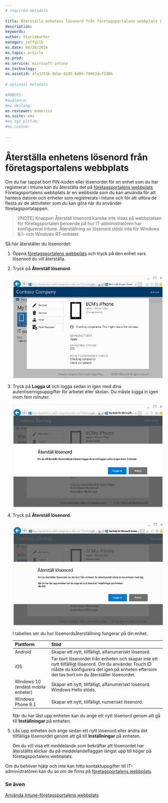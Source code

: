 ```yaml
---
# required metadata

title: Återställa enhetens lösenord från företagsportalens webbplats | Microsoft Intune
description:
keywords:
author: Staciebarker
manager: jeffgilb
ms.date: 04/28/2016
ms.topic: article
ms.prod:
ms.service: microsoft-intune
ms.technology:
ms.assetid: 4fa3255b-9d1e-42d5-bd8b-70963dcf2d86

# optional metadata

#ROBOTS:
#audience:
#ms.devlang:
ms.reviewer: mamoriss
ms.suite: ems
#ms.tgt_pltfrm:
#ms.custom:

---
```



# Återställa enhetens lösenord från företagsportalens webbplats

Om du har tappat bort PIN-koden eller lösenordet för en enhet som du har registrerat i Intune kan du återställa det på [företagsportalens webbplats](http://portal.manage.microsoft.com). Företagsportalens webbplats är en webbsida som du kan använda för att hantera datorer och enheter som registrerats i Intune och för att utföra de flesta av de aktiviteter som du kan göra när du använder företagsportalappen.

> [!NOTE] Knappen Återställ lösenord kanske inte visas på webbplatsen för företagsportalen beroende på hur IT-administratören har konfigurerat Intune. Återställning av lösenord stöds inte för Windows 8.1- och Windows RT-enheter.

Så här återställer du lösenordet:

1.  Öppna [företagsportalens webbplats](http://portal.manage.microsoft.com) och tryck på den enhet vars lösenord du vill återställa.

2.  Tryck på **Återställ lösenord**.

    ![tap-passcode-to-reset](./media/iwp-1-tap-reset-passcode.png)

3.  Tryck på **Logga ut** och logga sedan in igen med dina autentiseringsuppgifter för arbetet eller skolan. Du måste logga in igen inom fem minuter.

    ![sign-out-sign-back-in](./media/iwp-2-sign-out.png)

4.  Tryck på **Återställ lösenord**.

    ![tap-reset-passcode](./media/iwp-3-tap-reset-passcode-after-signin.png)

    I tabellen ser du hur lösenordsåterställning fungerar på din enhet.

    |Plattform|Stöd|
    |------------|-----------|
    |Android|Skapar ett nytt, tillfälligt, alfanumeriskt lösenord.|
    |iOS|Tar bort lösenordet från enheten och skapar inte ett nytt tillfälligt lösenord. Om du använder Touch ID måste du konfigurera det igen på enheten eftersom det tas bort om du återställer lösenordet.|
    |Windows 10 (endast mobila enheter)|Skapar ett nytt, tillfälligt, alfanumeriskt lösenord. Windows Hello stöds.|
    |Windows Phone 8.1|Skapar ett nytt, tillfälligt, numeriskt lösenord.|
    När du har låst upp enheten kan du ange ett nytt lösenord genom att gå till **Inställningar** på enheten.

5.  Lås upp enheten och ange sedan ett nytt lösenord eller ändra det tillfälliga lösenordet genom att gå till **Inställningar** på enheten.

    Om du vill visa ett meddelande som bekräftar att lösenordet har återställts klickar du på meddelandeflaggan längst upp till höger på företagsportalens webbplats.

Om du behöver hjälp och inte kan hitta kontaktuppgifter till IT-administratören kan du se om de finns på [företagsportalens webbplats](http://portal.manage.microsoft.com).

### Se även
[Använda Intune-företagsportalens webbplats](using-the-intune-company-portal-website.md)

<!--HONumber=Jun16_HO1-->


